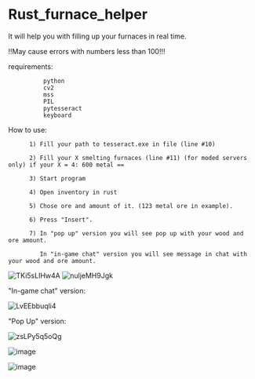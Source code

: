 # Rust_furnace_helper
It will help you with filling up your furnaces in real time.

!!May cause errors with numbers less than 100!!!

requirements: 

              python
              cv2 
              mss
              PIL
              pytesseract
              keyboard
              
How to use:

          1) Fill your path to tesseract.exe in file (line #10)
          
          2) Fill your X smelting furnaces (line #11) (for moded servers only) if your X = 4: 600 metal ==
          
          3) Start program
          
          4) Open inventory in rust
          
          5) Chose ore and amount of it. (123 metal ore in example).
          
          6) Press "Insert".
          
          7) In "pop up" version you will see pop up with your wood and ore amount.
          
             In "in-game chat" version you will see message in chat with your wood and ore amount.
                    
![TKi5sLIHw4A](https://user-images.githubusercontent.com/15183327/122649730-ee848200-d137-11eb-8c43-fd04227c5c73.jpg)
![nuljeMH9Jgk](https://user-images.githubusercontent.com/15183327/122649909-d06b5180-d138-11eb-89df-ccf2c06b80c5.jpg)

"In-game chat" version: 

![LvEEbbuqli4](https://user-images.githubusercontent.com/15183327/122650208-48864700-d13a-11eb-86a5-4f6501f9bfb7.jpg)

"Pop Up" version:

![zsLPy5q5oQg](https://user-images.githubusercontent.com/15183327/122650875-f2b39e00-d13d-11eb-9563-bc18ad16dd5a.jpg)

![image](https://user-images.githubusercontent.com/15183327/122650946-5938bc00-d13e-11eb-82e5-c889f5b25ada.png)

![image](https://user-images.githubusercontent.com/15183327/122650929-3b6b5700-d13e-11eb-82e6-d629060094e4.png)






          
